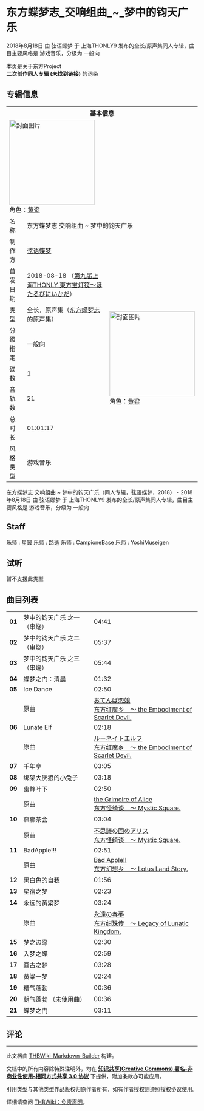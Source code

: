 # 东方蝶梦志_交响组曲_~_梦中的钧天广乐

<!-- source html: G:\repos\THBWiki-Markdown-Builder\THBWikiMarkdown\Temp\main\2\26\ns0%3A%E4%B8%9C%E6%96%B9%E8%9D%B6%E6%A2%A6%E5%BF%97_%E4%BA%A4%E5%93%8D%E7%BB%84%E6%9B%B2_%7E_%E6%A2%A6%E4%B8%AD%E7%9A%84%E9%92%A7%E5%A4%A9%E5%B9%BF%E4%B9%90.html -->

2018年8月18日 由 弦语蝶梦 于 上海THONLY9 发布的全长/原声集同人专辑，曲目主要风格是 游戏音乐，分级为 一般向

本页是关于东方Project  
 **二次创作同人专辑 (未找到链接)** 的词条

## 专辑信息

<table><tbody><tr><th colspan="3">基本信息</th></tr><tr><td class="cover-artwork-mobile" colspan="2"><a href="./文件-东方蝶梦志_交响组曲_~_梦中的钧天广乐封面.png.md" class="image" title="封面图片"><img alt="封面图片" src="https://upload.thwiki.cc/thumb/8/8b/%E4%B8%9C%E6%96%B9%E8%9D%B6%E6%A2%A6%E5%BF%97_%E4%BA%A4%E5%93%8D%E7%BB%84%E6%9B%B2_~_%E6%A2%A6%E4%B8%AD%E7%9A%84%E9%92%A7%E5%A4%A9%E5%B9%BF%E4%B9%90%E5%B0%81%E9%9D%A2.png/224px-%E4%B8%9C%E6%96%B9%E8%9D%B6%E6%A2%A6%E5%BF%97_%E4%BA%A4%E5%93%8D%E7%BB%84%E6%9B%B2_~_%E6%A2%A6%E4%B8%AD%E7%9A%84%E9%92%A7%E5%A4%A9%E5%B9%BF%E4%B9%90%E5%B0%81%E9%9D%A2.png" decoding="async" loading="lazy" width="224" height="224" srcset="https://upload.thwiki.cc/thumb/8/8b/%E4%B8%9C%E6%96%B9%E8%9D%B6%E6%A2%A6%E5%BF%97_%E4%BA%A4%E5%93%8D%E7%BB%84%E6%9B%B2_~_%E6%A2%A6%E4%B8%AD%E7%9A%84%E9%92%A7%E5%A4%A9%E5%B9%BF%E4%B9%90%E5%B0%81%E9%9D%A2.png/336px-%E4%B8%9C%E6%96%B9%E8%9D%B6%E6%A2%A6%E5%BF%97_%E4%BA%A4%E5%93%8D%E7%BB%84%E6%9B%B2_~_%E6%A2%A6%E4%B8%AD%E7%9A%84%E9%92%A7%E5%A4%A9%E5%B9%BF%E4%B9%90%E5%B0%81%E9%9D%A2.png 1.5x, https://upload.thwiki.cc/thumb/8/8b/%E4%B8%9C%E6%96%B9%E8%9D%B6%E6%A2%A6%E5%BF%97_%E4%BA%A4%E5%93%8D%E7%BB%84%E6%9B%B2_~_%E6%A2%A6%E4%B8%AD%E7%9A%84%E9%92%A7%E5%A4%A9%E5%B9%BF%E4%B9%90%E5%B0%81%E9%9D%A2.png/448px-%E4%B8%9C%E6%96%B9%E8%9D%B6%E6%A2%A6%E5%BF%97_%E4%BA%A4%E5%93%8D%E7%BB%84%E6%9B%B2_~_%E6%A2%A6%E4%B8%AD%E7%9A%84%E9%92%A7%E5%A4%A9%E5%B9%BF%E4%B9%90%E5%B0%81%E9%9D%A2.png 2x" data-file-width="2000" data-file-height="2000"></a><div class="cover-char">角色：<a href="./黄粱.md" title="黄粱">黄粱</a></div></td>
</tr><tr><td class="label">名称</td><td colspan="2"> 东方蝶梦志 交响组曲 ~ 梦中的钧天广乐 </td></tr><tr><td class="label">制作方</td><td><a href="./弦语蝶梦.md" title="弦语蝶梦">弦语蝶梦</a></td><td class="cover-artwork" rowspan="8" style="min-width:224px;"><a href="./文件-东方蝶梦志_交响组曲_~_梦中的钧天广乐封面.png.md" class="image" title="封面图片"><img alt="封面图片" src="https://upload.thwiki.cc/thumb/8/8b/%E4%B8%9C%E6%96%B9%E8%9D%B6%E6%A2%A6%E5%BF%97_%E4%BA%A4%E5%93%8D%E7%BB%84%E6%9B%B2_~_%E6%A2%A6%E4%B8%AD%E7%9A%84%E9%92%A7%E5%A4%A9%E5%B9%BF%E4%B9%90%E5%B0%81%E9%9D%A2.png/224px-%E4%B8%9C%E6%96%B9%E8%9D%B6%E6%A2%A6%E5%BF%97_%E4%BA%A4%E5%93%8D%E7%BB%84%E6%9B%B2_~_%E6%A2%A6%E4%B8%AD%E7%9A%84%E9%92%A7%E5%A4%A9%E5%B9%BF%E4%B9%90%E5%B0%81%E9%9D%A2.png" decoding="async" loading="lazy" width="224" height="224" srcset="https://upload.thwiki.cc/thumb/8/8b/%E4%B8%9C%E6%96%B9%E8%9D%B6%E6%A2%A6%E5%BF%97_%E4%BA%A4%E5%93%8D%E7%BB%84%E6%9B%B2_~_%E6%A2%A6%E4%B8%AD%E7%9A%84%E9%92%A7%E5%A4%A9%E5%B9%BF%E4%B9%90%E5%B0%81%E9%9D%A2.png/336px-%E4%B8%9C%E6%96%B9%E8%9D%B6%E6%A2%A6%E5%BF%97_%E4%BA%A4%E5%93%8D%E7%BB%84%E6%9B%B2_~_%E6%A2%A6%E4%B8%AD%E7%9A%84%E9%92%A7%E5%A4%A9%E5%B9%BF%E4%B9%90%E5%B0%81%E9%9D%A2.png 1.5x, https://upload.thwiki.cc/thumb/8/8b/%E4%B8%9C%E6%96%B9%E8%9D%B6%E6%A2%A6%E5%BF%97_%E4%BA%A4%E5%93%8D%E7%BB%84%E6%9B%B2_~_%E6%A2%A6%E4%B8%AD%E7%9A%84%E9%92%A7%E5%A4%A9%E5%B9%BF%E4%B9%90%E5%B0%81%E9%9D%A2.png/448px-%E4%B8%9C%E6%96%B9%E8%9D%B6%E6%A2%A6%E5%BF%97_%E4%BA%A4%E5%93%8D%E7%BB%84%E6%9B%B2_~_%E6%A2%A6%E4%B8%AD%E7%9A%84%E9%92%A7%E5%A4%A9%E5%B9%BF%E4%B9%90%E5%B0%81%E9%9D%A2.png 2x" data-file-width="2000" data-file-height="2000"></a><div class="cover-char">角色：<a href="./黄粱.md" title="黄粱">黄粱</a></div></td>
</tr><tr><td class="label">首发日期</td><td>2018-08-18&#160;（<a href="/展会作品列表?e=%E4%B8%8A%E6%B5%B7THONLY%239">第九届上海THONLY 東方蛍灯筏～ほたるびにいかだ</a>）</td></tr><tr><td class="label">类型</td><td>全长，原声集（<a href="./东方蝶梦志.md" title="东方蝶梦志">东方蝶梦志</a>的原声集）</td></tr><tr><td class="label">分级指定</td><td>一般向</td></tr><tr><td class="label">碟数</td><td>1</td></tr><tr><td class="label">音轨数</td><td>21</td></tr><tr><td class="label">总时长</td><td>01:01:17</td></tr><tr><td class="label">风格类型</td><td>游戏音乐</td></tr></tbody></table>

东方蝶梦志 交响组曲 ~ 梦中的钧天广乐（同人专辑，弦语蝶梦，2018） - 2018年8月18日 由 弦语蝶梦 于 上海THONLY9 发布的全长/原声集同人专辑，曲目主要风格是 游戏音乐，分级为 一般向

## Staff
乐师
: 星翼
乐师
: 路逝
乐师
: CampioneBase
乐师
: YoshiMuseigen


## 试听
  
暂不支援此类型
  


## 曲目列表

<table><tbody><tr><td id="1" class="info"><b>01</b></td><td id="梦中的钧天广乐_之一_（串烧）" colspan="2" class="title">梦中的钧天广乐 之一 （串烧）<span class="thcsearchlinks"><a rel="nofollow" class="external text" href="https://cd.thwiki.cc?&amp;fromwiki=东方蝶梦志_交响组曲_~_梦中的钧天广乐"><span title="搜索相似同人曲"></span></a></span></td><td class="time">04:41</td></tr>
<tr><td id="2" class="info"><b>02</b></td><td id="梦中的钧天广乐_之二_（串烧）" colspan="2" class="title">梦中的钧天广乐 之二 （串烧）<span class="thcsearchlinks"><a rel="nofollow" class="external text" href="https://cd.thwiki.cc?&amp;fromwiki=东方蝶梦志_交响组曲_~_梦中的钧天广乐"><span title="搜索相似同人曲"></span></a></span></td><td class="time">05:37</td></tr>
<tr><td id="3" class="info"><b>03</b></td><td id="梦中的钧天广乐_之三_（串烧）" colspan="2" class="title">梦中的钧天广乐 之三 （串烧）<span class="thcsearchlinks"><a rel="nofollow" class="external text" href="https://cd.thwiki.cc?&amp;fromwiki=东方蝶梦志_交响组曲_~_梦中的钧天广乐"><span title="搜索相似同人曲"></span></a></span></td><td class="time">05:44</td></tr>
<tr><td id="4" class="info"><b>04</b></td><td id="蝶梦之门：清晨" colspan="2" class="title">蝶梦之门：清晨<span class="thcsearchlinks"><a rel="nofollow" class="external text" href="https://cd.thwiki.cc?&amp;fromwiki=东方蝶梦志_交响组曲_~_梦中的钧天广乐"><span title="搜索相似同人曲"></span></a></span></td><td class="time">01:32</td></tr>
<tr><td id="5" class="info"><b>05</b></td><td id="Ice_Dance" colspan="2" class="title">Ice Dance<span class="thcsearchlinks"><a rel="nofollow" class="external text" href="https://cd.thwiki.cc?ogmusic=おてんば恋娘&amp;fromwiki=东方蝶梦志_交响组曲_~_梦中的钧天广乐"><span title="搜索相似同人曲"></span></a></span></td><td class="time">02:50</td></tr><tr><td class="left"></td><td class="label">原曲</td><td class="text" colspan="2"><span class="thcsearchlinks"><a rel="nofollow" class="external text" href="https://cd.thwiki.cc?ogmusic=おてんば恋娘&amp;fromwiki=东方蝶梦志_交响组曲_~_梦中的钧天广乐"><span></span></a></span><div class="ogmusic"><a href="./おてんば恋娘.md" class="mw-redirect" title="おてんば恋娘">おてんば恋娘</a></div><div class="source"><a href="./东方红魔乡_～_the_Embodiment_of_Scarlet_Devil..md" class="mw-redirect" title="东方红魔乡 ～ the Embodiment of Scarlet Devil.">东方红魔乡　～ the Embodiment of Scarlet Devil.</a></div></td></tr>
<tr><td id="6" class="info"><b>06</b></td><td id="Lunate_Elf" colspan="2" class="title">Lunate Elf<span class="thcsearchlinks"><a rel="nofollow" class="external text" href="https://cd.thwiki.cc?ogmusic=ルーネイトエルフ&amp;fromwiki=东方蝶梦志_交响组曲_~_梦中的钧天广乐"><span title="搜索相似同人曲"></span></a></span></td><td class="time">02:18</td></tr><tr><td class="left"></td><td class="label">原曲</td><td class="text" colspan="2"><span class="thcsearchlinks"><a rel="nofollow" class="external text" href="https://cd.thwiki.cc?ogmusic=ルーネイトエルフ&amp;fromwiki=东方蝶梦志_交响组曲_~_梦中的钧天广乐"><span></span></a></span><div class="ogmusic"><a href="./ルーネイトエルフ.md" class="mw-redirect" title="ルーネイトエルフ">ルーネイトエルフ</a></div><div class="source"><a href="./东方红魔乡_～_the_Embodiment_of_Scarlet_Devil..md" class="mw-redirect" title="东方红魔乡 ～ the Embodiment of Scarlet Devil.">东方红魔乡　～ the Embodiment of Scarlet Devil.</a></div></td></tr>
<tr><td id="7" class="info"><b>07</b></td><td id="千年亭" colspan="2" class="title">千年亭<span class="thcsearchlinks"><a rel="nofollow" class="external text" href="https://cd.thwiki.cc?&amp;fromwiki=东方蝶梦志_交响组曲_~_梦中的钧天广乐"><span title="搜索相似同人曲"></span></a></span></td><td class="time">03:05</td></tr>
<tr><td id="8" class="info"><b>08</b></td><td id="绑架大灰狼的小兔子" colspan="2" class="title">绑架大灰狼的小兔子<span class="thcsearchlinks"><a rel="nofollow" class="external text" href="https://cd.thwiki.cc?&amp;fromwiki=东方蝶梦志_交响组曲_~_梦中的钧天广乐"><span title="搜索相似同人曲"></span></a></span></td><td class="time">03:18</td></tr>
<tr><td id="9" class="info"><b>09</b></td><td id="幽静叶下" colspan="2" class="title">幽静叶下<span class="thcsearchlinks"><a rel="nofollow" class="external text" href="https://cd.thwiki.cc?ogmusic=the Grimoire of Alice&amp;fromwiki=东方蝶梦志_交响组曲_~_梦中的钧天广乐"><span title="搜索相似同人曲"></span></a></span></td><td class="time">02:50</td></tr><tr><td class="left"></td><td class="label">原曲</td><td class="text" colspan="2"><span class="thcsearchlinks"><a rel="nofollow" class="external text" href="https://cd.thwiki.cc?ogmusic=the Grimoire of Alice&amp;fromwiki=东方蝶梦志_交响组曲_~_梦中的钧天广乐"><span></span></a></span><div class="ogmusic"><a href="./the_Grimoire_of_Alice.md" title="the Grimoire of Alice">the Grimoire of Alice</a></div><div class="source"><a href="./东方怪绮谈_～_Mystic_Square..md" class="mw-redirect" title="东方怪绮谈 ～ Mystic Square.">东方怪绮谈　～ Mystic Square.</a></div></td></tr>
<tr><td id="10" class="info"><b>10</b></td><td id="疯癫茶会" colspan="2" class="title">疯癫茶会<span class="thcsearchlinks"><a rel="nofollow" class="external text" href="https://cd.thwiki.cc?ogmusic=不思議の国のアリス&amp;fromwiki=东方蝶梦志_交响组曲_~_梦中的钧天广乐"><span title="搜索相似同人曲"></span></a></span></td><td class="time">03:04</td></tr><tr><td class="left"></td><td class="label">原曲</td><td class="text" colspan="2"><span class="thcsearchlinks"><a rel="nofollow" class="external text" href="https://cd.thwiki.cc?ogmusic=不思議の国のアリス&amp;fromwiki=东方蝶梦志_交响组曲_~_梦中的钧天广乐"><span></span></a></span><div class="ogmusic"><a href="./不思議の国のアリス.md" class="mw-redirect" title="不思議の国のアリス">不思議の国のアリス</a></div><div class="source"><a href="./东方怪绮谈_～_Mystic_Square..md" class="mw-redirect" title="东方怪绮谈 ～ Mystic Square.">东方怪绮谈　～ Mystic Square.</a></div></td></tr>
<tr><td id="11" class="info"><b>11</b></td><td id="BadApple!!!" colspan="2" class="title">BadApple!!!<span class="thcsearchlinks"><a rel="nofollow" class="external text" href="https://cd.thwiki.cc?ogmusic=Bad Apple!!&amp;fromwiki=东方蝶梦志_交响组曲_~_梦中的钧天广乐"><span title="搜索相似同人曲"></span></a></span></td><td class="time">02:51</td></tr><tr><td class="left"></td><td class="label">原曲</td><td class="text" colspan="2"><span class="thcsearchlinks"><a rel="nofollow" class="external text" href="https://cd.thwiki.cc?ogmusic=Bad Apple!!&amp;fromwiki=东方蝶梦志_交响组曲_~_梦中的钧天广乐"><span></span></a></span><div class="ogmusic"><a href="./Bad_Apple!!.md" title="Bad Apple!!">Bad Apple!!</a></div><div class="source"><a href="./东方幻想乡_～_Lotus_Land_Story..md" class="mw-redirect" title="东方幻想乡 ～ Lotus Land Story.">东方幻想乡　～ Lotus Land Story.</a></div></td></tr>
<tr><td id="12" class="info"><b>12</b></td><td id="黑白色的自我" colspan="2" class="title">黑白色的自我<span class="thcsearchlinks"><a rel="nofollow" class="external text" href="https://cd.thwiki.cc?&amp;fromwiki=东方蝶梦志_交响组曲_~_梦中的钧天广乐"><span title="搜索相似同人曲"></span></a></span></td><td class="time">01:56</td></tr>
<tr><td id="13" class="info"><b>13</b></td><td id="星宿之梦" colspan="2" class="title">星宿之梦<span class="thcsearchlinks"><a rel="nofollow" class="external text" href="https://cd.thwiki.cc?&amp;fromwiki=东方蝶梦志_交响组曲_~_梦中的钧天广乐"><span title="搜索相似同人曲"></span></a></span></td><td class="time">02:23</td></tr>
<tr><td id="14" class="info"><b>14</b></td><td id="永远的黄粱梦" colspan="2" class="title">永远的黄粱梦<span class="thcsearchlinks"><a rel="nofollow" class="external text" href="https://cd.thwiki.cc?ogmusic=永遠の春夢&amp;fromwiki=东方蝶梦志_交响组曲_~_梦中的钧天广乐"><span title="搜索相似同人曲"></span></a></span></td><td class="time">03:24</td></tr><tr><td class="left"></td><td class="label">原曲</td><td class="text" colspan="2"><span class="thcsearchlinks"><a rel="nofollow" class="external text" href="https://cd.thwiki.cc?ogmusic=永遠の春夢&amp;fromwiki=东方蝶梦志_交响组曲_~_梦中的钧天广乐"><span></span></a></span><div class="ogmusic"><a href="./永遠の春夢.md" class="mw-redirect" title="永遠の春夢">永遠の春夢</a></div><div class="source"><a href="./东方绀珠传_～_Legacy_of_Lunatic_Kingdom..md" class="mw-redirect" title="东方绀珠传 ～ Legacy of Lunatic Kingdom.">东方绀珠传　～ Legacy of Lunatic Kingdom.</a></div></td></tr>
<tr><td id="15" class="info"><b>15</b></td><td id="梦之边缘" colspan="2" class="title">梦之边缘<span class="thcsearchlinks"><a rel="nofollow" class="external text" href="https://cd.thwiki.cc?&amp;fromwiki=东方蝶梦志_交响组曲_~_梦中的钧天广乐"><span title="搜索相似同人曲"></span></a></span></td><td class="time">02:30</td></tr>
<tr><td id="16" class="info"><b>16</b></td><td id="入梦之蝶" colspan="2" class="title">入梦之蝶<span class="thcsearchlinks"><a rel="nofollow" class="external text" href="https://cd.thwiki.cc?&amp;fromwiki=东方蝶梦志_交响组曲_~_梦中的钧天广乐"><span title="搜索相似同人曲"></span></a></span></td><td class="time">02:59</td></tr>
<tr><td id="17" class="info"><b>17</b></td><td id="亘古之梦" colspan="2" class="title">亘古之梦<span class="thcsearchlinks"><a rel="nofollow" class="external text" href="https://cd.thwiki.cc?&amp;fromwiki=东方蝶梦志_交响组曲_~_梦中的钧天广乐"><span title="搜索相似同人曲"></span></a></span></td><td class="time">03:28</td></tr>
<tr><td id="18" class="info"><b>18</b></td><td id="黄粱一梦" colspan="2" class="title">黄粱一梦<span class="thcsearchlinks"><a rel="nofollow" class="external text" href="https://cd.thwiki.cc?&amp;fromwiki=东方蝶梦志_交响组曲_~_梦中的钧天广乐"><span title="搜索相似同人曲"></span></a></span></td><td class="time">02:24</td></tr>
<tr><td id="19" class="info"><b>19</b></td><td id="糟气蓬勃" colspan="2" class="title">糟气蓬勃<span class="thcsearchlinks"><a rel="nofollow" class="external text" href="https://cd.thwiki.cc?&amp;fromwiki=东方蝶梦志_交响组曲_~_梦中的钧天广乐"><span title="搜索相似同人曲"></span></a></span></td><td class="time">00:36</td></tr>
<tr><td id="20" class="info"><b>20</b></td><td id="朝气蓬勃_（未使用曲）" colspan="2" class="title">朝气蓬勃 （未使用曲）<span class="thcsearchlinks"><a rel="nofollow" class="external text" href="https://cd.thwiki.cc?&amp;fromwiki=东方蝶梦志_交响组曲_~_梦中的钧天广乐"><span title="搜索相似同人曲"></span></a></span></td><td class="time">00:36</td></tr>
<tr><td id="21" class="info"><b>21</b></td><td id="蝶梦之门" colspan="2" class="title">蝶梦之门<span class="thcsearchlinks"><a rel="nofollow" class="external text" href="https://cd.thwiki.cc?&amp;fromwiki=东方蝶梦志_交响组曲_~_梦中的钧天广乐"><span title="搜索相似同人曲"></span></a></span></td><td class="time">03:11</td></tr></tbody></table>



## 评论




---

此文档由 [THBWiki-Markdown-Builder](https://github.com/Delsin-Yu/THBWiki-Markdown-Builder) 构建。

文档中的所有内容除特殊注明外，均在 [**知识共享(Creative Commons) 署名-非商业性使用-相同方式共享 3.0 协议**](https://creativecommons.org/licenses/by-sa/3.0/deed.zh-hans) 下提供，附加条款亦可能应用。

引用类型与其他类型作品版权归原作者所有，如有作者授权则遵照授权协议使用。

详细请查阅 [THBWiki：免责声明](https://thbwiki.cc/THBWiki:%E5%85%8D%E8%B4%A3%E5%A3%B0%E6%98%8E)。

